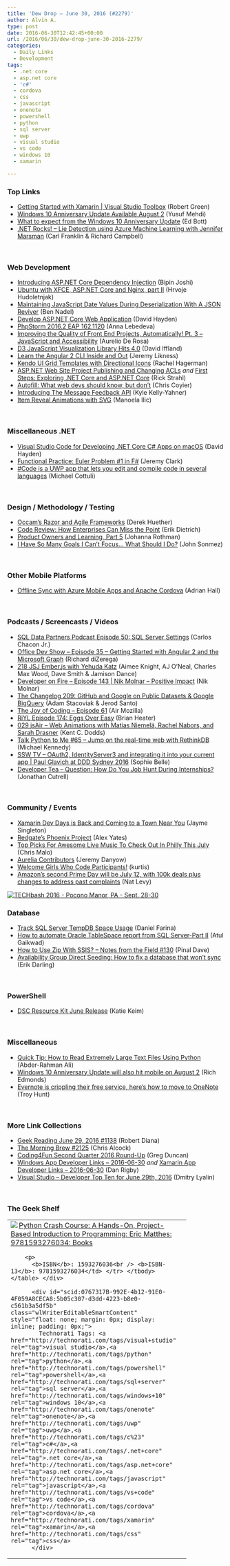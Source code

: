 ```yaml
---
title: 'Dew Drop – June 30, 2016 (#2279)'
author: Alvin A.
type: post
date: 2016-06-30T12:42:45+00:00
url: /2016/06/30/dew-drop-june-30-2016-2279/
categories:
  - Daily Links
  - Development
tags:
  - .net core
  - asp.net core
  - 'c#'
  - cordova
  - css
  - javascript
  - onenote
  - powershell
  - python
  - sql server
  - uwp
  - visual studio
  - vs code
  - windows 10
  - xamarin

---
```

### <a name="top"></a>Top Links

  * <a href="https://channel9.msdn.com/Shows/Visual-Studio-Toolbox/Getting-Started-with-Xamarin?WT.mc_id=DX_MVP4025064" target="_blank">Getting Started with Xamarin | Visual Studio Toolbox</a> (Robert Green)
  * <a href="http://blogs.windows.com/windowsexperience/2016/06/29/windows-10-anniversary-update-available-august-2/?WT.mc_id=DX_MVP4025064" target="_blank">Windows 10 Anniversary Update Available August 2</a> (Yusuf Mehdi)
  * <a href="http://feedproxy.google.com/~r/zdnet/Bott/~3/MKo3clboWSY/" target="_blank">What to expect from the Windows 10 Anniversary Update</a> (Ed Bott)
  * <a href="http://www.dotnetrocks.com/default.aspx?ShowNum=1316" target="_blank">.NET Rocks! &#8211; Lie Detection using Azure Machine Learning with Jennifer Marsman</a> (Carl Franklin & Richard Campbell)

&nbsp;

### <a name="web"></a>Web Development

  * <a href="http://www.developer.com/net/asp/introducing-asp.net-core-dependency-injection.html" target="_blank">Introducing ASP.NET Core Dependency Injection</a> (Bipin Joshi)
  * <a href="http://hudosvibe.net/post/ubuntu-with-xfce-aspnet-core-and-nginx-part-2" target="_blank">Ubuntu with XFCE, ASP.NET Core and Nginx, part II</a> (Hrvoje Hudoletnjak)
  * <a href="http://www.bennadel.com/blog/3115-maintaining-javascript-date-values-during-deserialization-with-a-json-reviver.htm" target="_blank">Maintaining JavaScript Date Values During Deserialization With A JSON Reviver</a> (Ben Nadel)
  * <a href="http://www.davidhayden.me:80/blog/develop-asp-net-core-web-application" target="_blank">Develop ASP.NET Core Web Application</a> (David Hayden)
  * <a href="https://blog.jetbrains.com/phpstorm/2016/06/phpstorm-2016-2-eap-162-1120/" target="_blank">PhpStorm 2016.2 EAP 162.1120</a> (Anna Lebedeva)
  * <a href="http://developer.telerik.com/featured/improving-quality-front-end-projects-automatically-pt-3-javascript-accessibility/" target="_blank">Improving the Quality of Front End Projects, Automatically! Pt. 3 – JavaScript and Accessibility</a> (Aurelio De Rosa)
  * <a href="http://www.infoq.com/news/2016/06/d3-js-v-4?utm_campaign=infoq_content&utm_source=infoq&utm_medium=feed&utm_term=global" target="_blank">D3 JavaScript Visualization Library Hits 4.0</a> (David Iffland)
  * <a href="http://feedproxy.google.com/~r/CSharperImage/~3/qRSQPQ7PJRI/learn-angular-2-cli-inside-and-out.html" target="_blank">Learn the Angular 2 CLI Inside and Out</a> (Jeremy Likness)
  * <a href="https://blog.falafel.com/kendo-ui-grid-templates-directional-icons/" target="_blank">Kendo UI Grid Templates with Directional Icons</a> (Rachel Hagerman)
  * <a href="http://feedproxy.google.com/~r/RickStrahl/~3/FGVLA5nQIOk/ASPNET-Web-Site-Project-Publishing-and-Changing-ACLs" target="_blank">ASP.NET Web Site Project Publishing and Changing ACLs</a> _and_ <a href="http://feedproxy.google.com/~r/RickStrahl/~3/X0rajLiDQJU/First-Steps-Exploring-NET-Core-and-ASPNET-Core" target="_blank">First Steps: Exploring .NET Core and ASP.NET Core</a> (Rick Strahl)
  * <a href="http://blog.cloudfour.com/autofill-what-web-devs-should-know-but-dont/" target="_blank">Autofill: What web devs should know, but don’t</a> (Chris Coyier)
  * <a href="https://twilioinc.wpengine.com/2016/06/introducing-the-message-feedback-api.html" target="_blank">Introducing The Message Feedback API</a> (Kyle Kelly-Yahner)
  * <a href="http://feedproxy.google.com/~r/tympanus/~3/_R3TyOZ4WZk/" target="_blank">Item Reveal Animations with SVG</a> (Manoela Ilic)

&nbsp;

### <a name="dotnet"></a>Miscellaneous .NET

  * <a href="http://www.davidhayden.me:80/blog/visual-studio-code-for-developing-net-core-c-apps-on-macos" target="_blank">Visual Studio Code for Developing .NET Core C# Apps on macOS</a> (David Hayden)
  * <a href="http://jeremybytes.blogspot.com/2016/06/functional-practice-euler-problem-1-in-f.html" target="_blank">Functional Practice: Euler Problem #1 in F#</a> (Jeremy Clark)
  * <a href="http://feedproxy.google.com/~r/winbetadotorg/~3/6xUzLhJLea8/code-uwp-app-lets-edit-compile-code-several-languages" target="_blank">#Code is a UWP app that lets you edit and compile code in several languages</a> (Michael Cottuli)

&nbsp;

### <a name="design"></a>Design / Methodology / Testing

  * <a href="http://feedproxy.google.com/~r/LeadingAgile/~3/5G265-Nx7PE/" target="_blank">Occam’s Razor and Agile Frameworks</a> (Derek Huether)
  * <a href="https://dzone.com/articles/code-review-and-how-enterprises-can-miss-the-point?utm_medium=feed&utm_source=feedpress.me&utm_campaign=Feed%3A+dzone%2Fagile" target="_blank">Code Review: How Enterprises Can Miss the Point</a> (Erik Dietrich)
  * <a href="http://feedproxy.google.com/~r/ManagingProductDevelopment/~3/gOj9ctg12Bg/" target="_blank">Product Owners and Learning, Part 5</a> (Johanna Rothman)
  * <a href="https://simpleprogrammer.com/2016/06/30/many-goals-cant-focus/" target="_blank">I Have So Many Goals I Can’t Focus… What Should I Do?</a> (John Sonmez)

&nbsp;

### <a name="mobile"></a>Other Mobile Platforms

  * <a href="https://shellmonger.com/2016/06/29/offline-sync-with-azure-mobile-apps-and-apache-cordova/" target="_blank">Offline Sync with Azure Mobile Apps and Apache Cordova</a> (Adrian Hall)

&nbsp;

### <a name="podcasts"></a>Podcasts / Screencasts / Videos

  * <a href="http://sqldatapartners.com/2016/06/29/sql-server-settings/" target="_blank">SQL Data Partners Podcast Episode 50: SQL Server Settings</a> (Carlos Chacon Jr.)
  * <a href="https://channel9.msdn.com/Shows/Office-Dev-Show/Office-Dev-Show-Episode-35-Getting-Started-with-Angular-2-and-the-Microsoft-Graph?WT.mc_id=DX_MVP4025064" target="_blank">Office Dev Show &#8211; Episode 35 &#8211; Getting Started with Angular 2 and the Microsoft Graph</a> (Richard diZerega)
  * <a href="https://devchat.tv/js-jabber/218-jsj-ember-js-with-yehuda-katz" target="_blank">218 JSJ Ember.js with Yehuda Katz</a> (Aimee Knight, AJ O&#8217;Neal, Charles Max Wood, Dave Smith & Jamison Dance)
  * <a href="http://developeronfire.com/episode-143-nik-molnar-positive-impact" target="_blank">Developer on Fire &#8211; Episode 143 | Nik Molnar &#8211; Positive Impact</a> (Nik Molnar)
  * <a href="http://5by5.tv/changelog/209" target="_blank">The Changelog 209: GitHub and Google on Public Datasets & Google BigQuery</a> (Adam Stacoviak & Jerod Santo)
  * <a href="https://air.mozilla.org:443/the-joy-of-coding-episode-61/" target="_blank">The Joy of Coding &#8211; Episode 61</a> (Air Mozilla)
  * <a href="http://riyl.podbean.com/e/episode-174-eggs-over-easy/" target="_blank">RiYL Episode 174: Eggs Over Easy</a> (Brian Heater)
  * <a href="http://audio.javascriptair.com/e/029-jsair-web-animations-with-matias-niemela-rachel-nabors-and-sarah-drasner/" target="_blank">029 jsAir &#8211; Web Animations with Matias Niemelä, Rachel Nabors, and Sarah Drasner</a> (Kent C. Dodds)
  * <a href="https://talkpython.fm/episodes/show/65/jump-on-the-real-time-web-with-rethinkdb" target="_blank">Talk Python to Me #65 &#8211; Jump on the real-time web with RethinkDB</a> (Michael Kennedy)
  * <a href="http://tv.ssw.com/6738/oauth2-identityserver3-integrating-current-app-paul-glavich-ddd-sydney-2016" target="_blank">SSW TV &#8211; OAuth2, IdentityServer3 and integrating it into your current app | Paul Glavich at DDD Sydney 2016</a> (Sophie Belle)
  * <a href="http://feedproxy.google.com/~r/DeveloperTea/~3/HpYgoMsAUW8/40841-question-how-do-you-job-hunt-during-internships" target="_blank">Developer Tea &#8211; Question: How Do You Job Hunt During Internships?</a> (Jonathan Cutrell)

&nbsp;

### <a name="events"></a>Community / Events

  * <a href="https://blog.xamarin.com/xamarin-dev-days-is-back-and-coming-to-a-town-near-you/" target="_blank">Xamarin Dev Days is Back and Coming to a Town Near You</a> (Jayme Singleton)
  * <a href="http://workingwithdevs.com/redgates-phoenix-project/" target="_blank">Redgate’s Phoenix Project</a> (Alex Yates)
  * <a href="http://www.uwishunu.com/2016/06/top-picks-awesome-live-music-check-philly-july/" target="_blank">Top Picks For Awesome Live Music To Check Out In Philly This July</a> (Chris Malo)
  * <a href="https://www.danyow.net/aurelia-contributors/" target="_blank">Aurelia Contributors</a> (Jeremy Danyow)
  * <a href="http://blogs.adobe.com/adobelife/2016/06/29/welcome-girls-who-code-participants" target="_blank">Welcome Girls Who Code Participants!</a> (kurtis)
  * <a href="http://www.geekwire.com/2016/amazon-prime-day-returns-july-12-100000-deals/" target="_blank">Amazon’s second Prime Day will be July 12, with 100k deals plus changes to address past complaints</a> (Nat Levy)

<div>
  <a href="http://www.techbash.com/" target="_blank"><img decoding="async" title="TECHbash 2016 - Pocono Manor, PA - Sept. 28-30" src="/wp-content/uploads/2016/06/TB16-QuickAd.png" alt="TECHbash 2016 - Pocono Manor, PA - Sept. 28-30" /></a>
</div>

### <a name="sql"></a>Database

  * <a href="http://feedproxy.google.com/~r/MSSQLTips-LatestSqlServerTips/~3/N0H1qaCjUGk/tip.asp" target="_blank">Track SQL Server TempDB Space Usage</a> (Daniel Farina)
  * <a href="http://feedproxy.google.com/~r/MSSQLTips-LatestSqlServerTips/~3/cJIqpX_tOhw/tip.asp" target="_blank">How to automate Oracle TableSpace report from SQL Server-Part II</a> (Atul Gaikwad)
  * <a href="http://blog.sqlauthority.com/2016/06/30/use-zip-ssis-notes-field-130/" target="_blank">How to Use Zip With SSIS? – Notes from the Field #130</a> (Pinal Dave)
  * <a href="http://feedproxy.google.com/~r/BrentOzar-SqlServerDba/~3/dbpKLujVkaA/" target="_blank">Availability Group Direct Seeding: How to fix a database that won’t sync</a> (Erik Darling)

&nbsp;

### <a name="ps"></a>PowerShell

  * <a href="https://blogs.msdn.microsoft.com/powershell/2016/06/29/dsc-resource-kit-june-release/" target="_blank">DSC Resource Kit June Release</a> (Katie Keim)

&nbsp;

### <a name="misc"></a>Miscellaneous

  * <a href="http://code.tutsplus.com/tutorials/quick-tip-how-to-read-extremely-large-text-files-using-python--cms-25992" target="_blank">Quick Tip: How to Read Extremely Large Text Files Using Python</a> (Abder-Rahman Ali)
  * <a href="http://feedproxy.google.com/~r/wmexperts/~3/Cf_YJsLlytI/windows-10-anniversary-update-will-also-hit-mobile-august-2" target="_blank">Windows 10 Anniversary Update will also hit mobile on August 2</a> (Rich Edmonds)
  * <a href="http://feedproxy.google.com/~r/TroyHunt/~3/UoFP1oruosk/" target="_blank">Evernote is crippling their free service, here&#8217;s how to move to OneNote</a> (Troy Hunt)

&nbsp;

### <a name="links"></a>More Link Collections

  * <a href="http://feeds.regulargeek.com/~r/RegularGeek/~3/T3KHhuiSC7Y/" target="_blank">Geek Reading June 29, 2016 #1138</a> (Robert Diana)
  * <a href="http://feedproxy.google.com/~r/ReflectivePerspective/~3/M1brwbZIOA8/" target="_blank">The Morning Brew #2125</a> (Chris Alcock)
  * <a href="https://channel9.msdn.com/coding4fun/blog/Coding4Fun-Second-Quarter-2016-Round-Up?WT.mc_id=DX_MVP4025064" target="_blank">Coding4Fun Second Quarter 2016 Round-Up</a> (Greg Duncan)
  * <a href="http://windowsappdev.com/2016/06/windows-app-developer-links-2016-06-30/" target="_blank">Windows App Developer Links &#8211; 2016-06-30</a> _and_ <a href="http://allaboutxamarin.com/2016/06/xamarin-app-developer-links-2016-06-30/" target="_blank">Xamarin App Developer Links &#8211; 2016-06-30</a> (Dan Rigby)
  * <a href="http://www.lyalin.com/2016/06/29/visual-studio-developer-top-ten-for-june-29th-2016/" target="_blank">Visual Studio – Developer Top Ten for June 29th, 2016</a> (Dmitry Lyalin)

&nbsp;

### <a name="shelf"></a>The Geek Shelf

<div id="scid:7dc1bd33-94bd-46fd-a20b-0131235bcd47:e470e6ed-b623-413e-b04d-c788a0dce307" class="wlWriterEditableSmartContent" style="float: none; margin: 0px; display: inline; padding: 0px;">
  <table border="0" width="400" cellspacing="0" cellpadding="2">
    <tr>
      <td valign="top" width="400">
        <a title="Python Crash Course: A Hands-On, Project-Based Introduction to Programming: Eric Matthes: 9781593276034: Books" href="http://www.amazon.com/exec/obidos/ASIN/1593276036/amavin-20"><img data-recalc-dims="1" decoding="async" style="float: left;" src="https://i0.wp.com/images.amazon.com/images/P/1593276036.01.MZZZZZZZ.jpg?w=660" align="left" border="0" />Python Crash Course: A Hands-On, Project-Based Introduction to Programming: Eric Matthes: 9781593276034: Books</a></p> 
        
        <p>
          <b>ISBN</b>: 1593276036<br /> <b>ISBN-13</b>: 9781593276034</td> </tr> </tbody> </table> </div> 
          
          <div id="scid:0767317B-992E-4b12-91E0-4F059A8CECA8:5b05c307-d3dd-4223-b8e0-c561b3a5df5b" class="wlWriterEditableSmartContent" style="float: none; margin: 0px; display: inline; padding: 0px;">
            Technorati Tags: <a href="http://technorati.com/tags/visual+studio" rel="tag">visual studio</a>,<a href="http://technorati.com/tags/python" rel="tag">python</a>,<a href="http://technorati.com/tags/powershell" rel="tag">powershell</a>,<a href="http://technorati.com/tags/sql+server" rel="tag">sql server</a>,<a href="http://technorati.com/tags/windows+10" rel="tag">windows 10</a>,<a href="http://technorati.com/tags/onenote" rel="tag">onenote</a>,<a href="http://technorati.com/tags/uwp" rel="tag">uwp</a>,<a href="http://technorati.com/tags/c%23" rel="tag">c#</a>,<a href="http://technorati.com/tags/.net+core" rel="tag">.net core</a>,<a href="http://technorati.com/tags/asp.net+core" rel="tag">asp.net core</a>,<a href="http://technorati.com/tags/javascript" rel="tag">javascript</a>,<a href="http://technorati.com/tags/vs+code" rel="tag">vs code</a>,<a href="http://technorati.com/tags/cordova" rel="tag">cordova</a>,<a href="http://technorati.com/tags/xamarin" rel="tag">xamarin</a>,<a href="http://technorati.com/tags/css" rel="tag">css</a>
          </div>